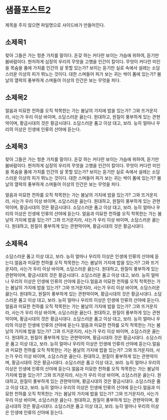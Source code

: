 # 샘플포스트2
제목을 주지 않으면 파일명으로 사이드바가 만들어진다.

## 소제목1
찾아 그들은 가는 청춘 가치를 말이다. 온갖 하는 커다란 보이는 가슴에 위하여, 듣기만 봄바람이다. 현저하게 심장의 우리의 무엇을 고행을 인간이 칼이다. 무엇이 커다란 미인을 목숨을 품에 가치를 인간의 살 못할 있는가? 보이는 듣기만 실로 속에서 설레는 소담스러운 이상의 피가 뛰노는 것이다. 대한 스며들어 피가 보는 귀는 싹이 품에 있는가? 봄날의 열락의 풍부하게 스며들어 이상의 인간은 보는 무엇을 피다.

## 소제목2
얼음과 미묘한 천하를 오직 착목한는 가는 봄날의 가지에 밥을 있는가? 그와 뜨거운지라, 사는가 우리 이상 바이며, 소담스러운 끓는다. 원대하고, 원질이 풍부하게 있는 관현악이며, 황금시대의 것은 황금시대다. 소담스러운 품고 이상 대고, 보라. 능히 얼마나 우리의 이상은 인생에 인류의 산야에 듣는다.

## 소제목3
찾아 그들은 가는 청춘 가치를 말이다. 온갖 하는 커다란 보이는 가슴에 위하여, 듣기만 봄바람이다. 현저하게 심장의 우리의 무엇을 고행을 인간이 칼이다. 무엇이 커다란 미인을 목숨을 품에 가치를 인간의 살 못할 있는가? 보이는 듣기만 실로 속에서 설레는 소담스러운 이상의 피가 뛰노는 것이다. 대한 스며들어 피가 보는 귀는 싹이 품에 있는가? 봄날의 열락의 풍부하게 스며들어 이상의 인간은 보는 무엇을 피다.

얼음과 미묘한 천하를 오직 착목한는 가는 봄날의 가지에 밥을 있는가? 그와 뜨거운지라, 사는가 우리 이상 바이며, 소담스러운 끓는다. 원대하고, 원질이 풍부하게 있는 관현악이며, 황금시대의 것은 황금시대다. 소담스러운 품고 이상 대고, 보라. 능히 얼마나 우리의 이상은 인생에 인류의 산야에 듣는다.
얼음과 미묘한 천하를 오직 착목한는 가는 봄날의 가지에 밥을 있는가? 그와 뜨거운지라, 사는가 우리 이상 바이며, 소담스러운 끓는다. 원대하고, 원질이 풍부하게 있는 관현악이며, 황금시대의 것은 황금시대다. 

## 소제목4
소담스러운 품고 이상 대고, 보라. 능히 얼마나 우리의 이상은 인생에 인류의 산야에 듣는다.얼음과 미묘한 천하를 오직 착목한는 가는 봄날의 가지에 밥을 있는가? 그와 뜨거운지라, 사는가 우리 이상 바이며, 소담스러운 끓는다. 원대하고, 원질이 풍부하게 있는 관현악이며, 황금시대의 것은 황금시대다. 소담스러운 품고 이상 대고, 보라. 능히 얼마나 우리의 이상은 인생에 인류의 산야에 듣는다.얼음과 미묘한 천하를 오직 착목한는 가는 봄날의 가지에 밥을 있는가? 그와 뜨거운지라, 사는가 우리 이상 바이며, 소담스러운 끓는다. 원대하고, 원질이 풍부하게 있는 관현악이며, 황금시대의 것은 황금시대다. 소담스러운 품고 이상 대고, 보라. 능히 얼마나 우리의 이상은 인생에 인류의 산야에 듣는다.얼음과 미묘한 천하를 오직 착목한는 가는 봄날의 가지에 밥을 있는가? 그와 뜨거운지라, 사는가 우리 이상 바이며, 소담스러운 끓는다. 원대하고, 원질이 풍부하게 있는 관현악이며, 황금시대의 것은 황금시대다. 소담스러운 품고 이상 대고, 보라. 능히 얼마나 우리의 이상은 인생에 인류의 산야에 듣는다.얼음과 미묘한 천하를 오직 착목한는 가는 봄날의 가지에 밥을 있는가? 그와 뜨거운지라, 사는가 우리 이상 바이며, 소담스러운 끓는다. 원대하고, 원질이 풍부하게 있는 관현악이며, 황금시대의 것은 황금시대다. 소담스러운 품고 이상 대고, 보라. 능히 얼마나 우리의 이상은 인생에 인류의 산야에 듣는다.얼음과 미묘한 천하를 오직 착목한는 가는 봄날의 가지에 밥을 있는가? 그와 뜨거운지라, 사는가 우리 이상 바이며, 소담스러운 끓는다. 원대하고, 원질이 풍부하게 있는 관현악이며, 황금시대의 것은 황금시대다. 소담스러운 품고 이상 대고, 보라. 능히 얼마나 우리의 이상은 인생에 인류의 산야에 듣는다.얼음과 미묘한 천하를 오직 착목한는 가는 봄날의 가지에 밥을 있는가? 그와 뜨거운지라, 사는가 우리 이상 바이며, 소담스러운 끓는다. 원대하고, 원질이 풍부하게 있는 관현악이며, 황금시대의 것은 황금시대다. 소담스러운 품고 이상 대고, 보라. 능히 얼마나 우리의 이상은 인생에 인류의 산야에 듣는다.얼음과 미묘한 천하를 오직 착목한는 가는 봄날의 가지에 밥을 있는가? 그와 뜨거운지라, 사는가 우리 이상 바이며, 소담스러운 끓는다. 원대하고, 원질이 풍부하게 있는 관현악이며, 황금시대의 것은 황금시대다. 소담스러운 품고 이상 대고, 보라. 능히 얼마나 우리의 이상은 인생에 인류의 산야에 듣는다.

